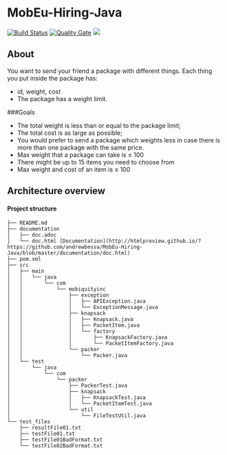 # MobEu-Hiring-Java

[![Build Status](https://travis-ci.org/andrewbessa/MobEu-Hiring-Java.svg?branch=master)](https://travis-ci.org/andrewbessa/MobEu-Hiring-Java)
[![Quality Gate](https://sonarcloud.io/api/project_badges/measure?project=andrewbessa_MobEu-Hiring-Java&metric=alert_status)](https://sonarcloud.io/dashboard?id=andrewbessa_MobEu-Hiring-Java) 
<a href="https://opensource.org/licenses/MIT"><img src="https://img.shields.io/badge/License-MIT-blue.svg"></a>

## About

You want to send your friend a package with different things. Each thing you put inside the package has:

* id, weight, cost
* The package has a weight limit.

###Goals

* The total weight is less than or equal to the package limit;
* The total cost is as large as possible;
* You would prefer to send a package which weights less in case there is more than one package with the same price.
* Max weight that a package can take is ≤ 100
* There might be up to 15 items you need to choose from
* Max weight and cost of an item is ≤ 100
  
## Architecture overview

#### Project structure

```
├── README.md
├── documentation
│   ├── doc.adoc
│   └── doc.html [Documentation](http://htmlpreview.github.io/?https://github.com/andrewbessa/MobEu-Hiring-Java/blob/master/documentation/doc.html) 
├── pom.xml
├── src
│   ├── main
│   │   └── java
│   │       └── com
│   │           └── mobiquityinc
│   │               ├── exception
│   │               │   ├── APIException.java
│   │               │   └── ExceptionMessage.java
│   │               ├── knapsack
│   │               │   ├── Knapsack.java
│   │               │   ├── PacketItem.java
│   │               │   └── factory
│   │               │       ├── KnapsackFactory.java
│   │               │       └── PacketItemFactory.java
│   │               └── packer
│   │                   └── Packer.java
│   └── test
│       └── java
│           └── com
│               └── packer
│                   ├── PackerTest.java
│                   ├── knapsack
│                   │   ├── KnapsackTest.java
│                   │   └── PacketItemTest.java
│                   └── util
│                       └── FileTestUtil.java
└── test_files
    ├── resultFile01.txt
    ├── testFile01.txt
    ├── testFile01BadFormat.txt
    └── testFile02BadFormat.txt
```
